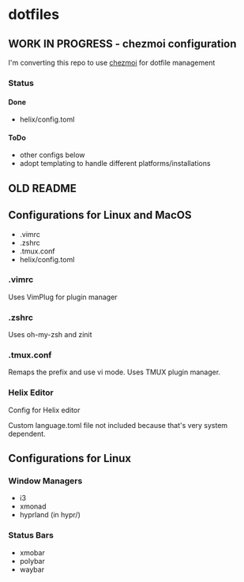 # dotfiles


## WORK IN PROGRESS - chezmoi configuration
I'm converting this repo to use [chezmoi](https://www.chezmoi.io/) for dotfile management

### Status
#### Done
* helix/config.toml

#### ToDo
* other configs below
* adopt templating to handle different platforms/installations

## OLD README 

## Configurations for Linux and MacOS

* .vimrc
* .zshrc
* .tmux.conf
* helix/config.toml

### .vimrc

Uses VimPlug for plugin manager

### .zshrc

Uses oh-my-zsh and zinit

### .tmux.conf

Remaps the prefix and use vi mode. Uses TMUX plugin manager. 

### Helix Editor
Config for Helix editor

Custom language.toml file not included because that's very system dependent. 

## Configurations for Linux

### Window Managers
* i3
* xmonad
* hyprland (in hypr/)

### Status Bars
* xmobar
* polybar
* waybar

